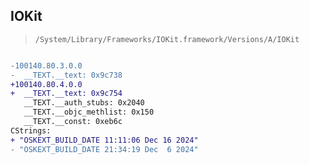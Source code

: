 ## IOKit

> `/System/Library/Frameworks/IOKit.framework/Versions/A/IOKit`

```diff

-100140.80.3.0.0
-  __TEXT.__text: 0x9c738
+100140.80.4.0.0
+  __TEXT.__text: 0x9c754
   __TEXT.__auth_stubs: 0x2040
   __TEXT.__objc_methlist: 0x150
   __TEXT.__const: 0xeb6c
CStrings:
+ "OSKEXT_BUILD_DATE 11:11:06 Dec 16 2024"
- "OSKEXT_BUILD_DATE 21:34:19 Dec  6 2024"

```
